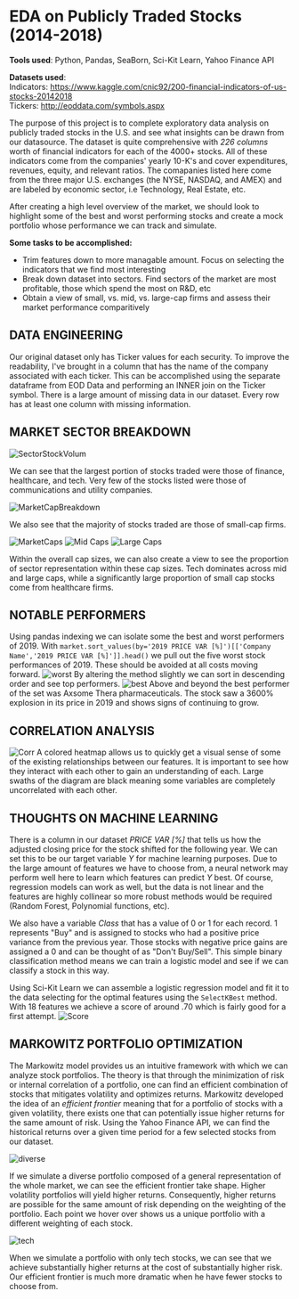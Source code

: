 # EDA on Publicly Traded Stocks (2014-2018)
**Tools used**:
Python, Pandas, SeaBorn, Sci-Kit Learn, Yahoo Finance API

**Datasets used**: \
Indicators: https://www.kaggle.com/cnic92/200-financial-indicators-of-us-stocks-20142018 \
Tickers: http://eoddata.com/symbols.aspx

The purpose of this project is to complete exploratory data analysis on publicly traded stocks in the U.S. and see what insights can be drawn from our datasource. The dataset is quite comprehensive with *226 columns* worth of financial indicators for each of the 4000+ stocks. All of these indicators come from the companies' yearly 10-K's and cover expenditures, revenues, equity, and relevant ratios. The comapanies listed here come from the three major U.S. exchanges (the NYSE, NASDAQ, and AMEX) and are labeled by  economic sector, i.e Technology, Real Estate, etc.

After creating a high level overview of the market, we should look to highlight some of the best and worst performing stocks and create a mock portfolio whose performance we can track and simulate.

**Some tasks to be accomplished:**

* Trim features down to more managable amount. Focus on selecting the indicators that we find most interesting
* Break down dataset into sectors. Find sectors of the market are most profitable, those which spend the most on R&D, etc
* Obtain a view of small, vs. mid, vs. large-cap firms and assess their market performance comparitively

## DATA ENGINEERING

Our original dataset only has Ticker values for each security. To improve the readability, I've brought in a column that has the name of the company associated with each ticker. This can be accomplished using the separate dataframe from EOD Data and performing an INNER join on the Ticker symbol. There is a large amount of missing data in our dataset. Every row has at least one column with missing information.

## MARKET SECTOR BREAKDOWN
![SectorStockVolum](figures/StockVolume_Sector.png)

We can see that the largest portion of stocks traded were those of finance, healthcare, and tech. Very few of the stocks listed were those of communications and utility companies.

![MarketCapBreakdown](figures/MarketCapBreakdown.png)

We also see that the majority of stocks traded are those of small-cap firms.

![MarketCaps](figures/s_caps.png)
![Mid Caps](figures/m_caps.png)
![Large Caps](figures/l_caps.png)

Within the overall cap sizes, we can also create a view to see the proportion of sector representation within these cap sizes. Tech dominates across mid and large caps, while a significantly large proportion of small cap stocks come from healthcare firms.

## NOTABLE PERFORMERS

Using pandas indexing we can isolate some the best and worst performers of 2019. With ```market.sort_values(by='2019 PRICE VAR [%]')[['Company Name','2019 PRICE VAR [%]']].head()``` we pull out the five worst stock performances of 2019. These should be avoided at all costs moving forward.
![worst](figures/worst.png)
By altering the method slightly we can sort in descending order and see top performers.
![best](figures/best.png)
Above and beyond the best performer of the set was Axsome Thera pharmaceuticals. The stock saw a 3600% explosion in its price in 2019 and shows signs of continuing to grow.


## CORRELATION ANALYSIS
![Corr](figures/correlations.png)
A colored heatmap allows us to quickly get a visual sense of some of the existing relationships between our features. It is important to see how they interact with each other to gain an understanding of each. Large swaths of the diagram are black meaning some variables are completely uncorrelated with each other.


## THOUGHTS ON MACHINE LEARNING

There is a column in our dataset *PRICE VAR [%]* that tells us how the adjusted closing price for the stock shifted for the following year. We can set this to be our target variable *Y* for machine learning purposes. Due to the large amount of features we have to choose from, a neural network may perform well here to learn which features can predict *Y* best. Of course, regression models can work as well, but the data is not linear and the features are highly collinear so more robust methods would be required (Random Forest, Polynomial functions, etc).

We also have a variable *Class* that has a value of 0 or 1 for each record. 1 represents "Buy" and is assigned to stocks who had a positive price variance from the previous year. Those stocks with negative price gains are assigned a 0 and can be thought of as "Don't Buy/Sell". This simple binary classification method means we can train a logistic model and see if we can classify a stock in this way. 

Using Sci-Kit Learn we can assemble a logistic regression model and fit it to the data selecting for the optimal features using the ```SelectKBest``` method. With 18 features we achieve a score of around .70 which is fairly good for a first attempt.
![Score](figures/log_classif_report.png)


## MARKOWITZ PORTFOLIO OPTIMIZATION

The Markowitz model provides us an intuitive framework with which we can analyze stock portfolios. The theory is that through the minimization of risk or internal correlation of a portfolio, one can find an efficient combination of stocks that mitigates volatility and optimizes returns. Markowitz developed the idea of an *efficient frontier* meaning that for a portfolio of stocks with a given volatility, there exists one that can potentially issue higher returns for the same amount of risk. Using the Yahoo Finance API, we can find the historical returns over a given time period for a few selected stocks from our dataset.

![diverse](figures/diverse.gif)

If we simulate a diverse portfolio composed of a general representation of the whole market, we can see the efficient frontier take shape. Higher volatility portfolios will yield higher returns. Consequently, higher returns are possible for the same amount of risk depending on the weighting of the portfolio. Each point we hover over shows us a unique portfolio with a different weighting of each stock.

![tech](figures/tech.gif)

When we simulate a portfolio with only tech stocks, we can see that we achieve substantially higher returns at the cost of substantially higher risk. Our efficient frontier is much more dramatic when he have fewer stocks to choose from. 
